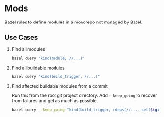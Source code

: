 Mods
====

Bazel rules to define modules in a monorepo not managed by Bazel.



Use Cases
---------

1. Find all modules

    ```bash
    bazel query "kind(module, //...)"
    ```

2. Find all buildable modules

    ```bash
    bazel query "kind(build_trigger, //...)"
    ```

3. Find affected buildable modules from a commit

    Run this from the root git project directory. Add `--keep_going` to recover
    from failures and get as much as possible.

    ```bash
    bazel query --keep_going "kind(build_trigger, rdeps(//..., set($(git diff --name-only HEAD^))))"
    ```

